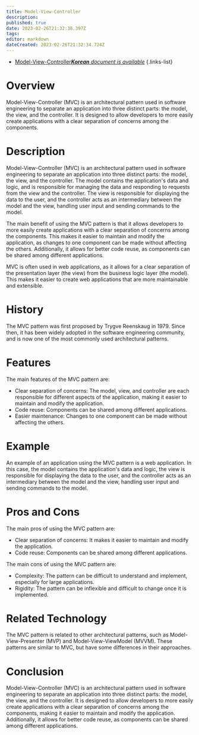 ```yaml
---
title: Model-View-Controller
description: 
published: true
date: 2023-02-26T21:32:38.397Z
tags: 
editor: markdown
dateCreated: 2023-02-26T21:32:34.724Z
---
```


- [Model-View-Controller***Korean** document is available*](/ko/Knowledge-base/Dictionary/model-view-controller)
{.links-list}


# Overview
Model-View-Controller (MVC) is an architectural pattern used in software engineering to separate an application into three distinct parts: the model, the view, and the controller. It is designed to allow developers to more easily create applications with a clear separation of concerns among the components.

# Description
Model-View-Controller (MVC) is an architectural pattern used in software engineering to separate an application into three distinct parts: the model, the view, and the controller. The model contains the application's data and logic, and is responsible for managing the data and responding to requests from the view and the controller. The view is responsible for displaying the data to the user, and the controller acts as an intermediary between the model and the view, handling user input and sending commands to the model.

The main benefit of using the MVC pattern is that it allows developers to more easily create applications with a clear separation of concerns among the components. This makes it easier to maintain and modify the application, as changes to one component can be made without affecting the others. Additionally, it allows for better code reuse, as components can be shared among different applications.

MVC is often used in web applications, as it allows for a clear separation of the presentation layer (the view) from the business logic layer (the model). This makes it easier to create web applications that are more maintainable and extensible.

# History
The MVC pattern was first proposed by Trygve Reenskaug in 1979. Since then, it has been widely adopted in the software engineering community, and is now one of the most commonly used architectural patterns.

# Features
The main features of the MVC pattern are:

- Clear separation of concerns: The model, view, and controller are each responsible for different aspects of the application, making it easier to maintain and modify the application.
- Code reuse: Components can be shared among different applications.
- Easier maintenance: Changes to one component can be made without affecting the others.

# Example
An example of an application using the MVC pattern is a web application. In this case, the model contains the application's data and logic, the view is responsible for displaying the data to the user, and the controller acts as an intermediary between the model and the view, handling user input and sending commands to the model.

# Pros and Cons
The main pros of using the MVC pattern are:

- Clear separation of concerns: It makes it easier to maintain and modify the application.
- Code reuse: Components can be shared among different applications.

The main cons of using the MVC pattern are:

- Complexity: The pattern can be difficult to understand and implement, especially for large applications.
- Rigidity: The pattern can be inflexible and difficult to change once it is implemented.

# Related Technology
The MVC pattern is related to other architectural patterns, such as Model-View-Presenter (MVP) and Model-View-ViewModel (MVVM). These patterns are similar to MVC, but have some differences in their approaches.

# Conclusion
Model-View-Controller (MVC) is an architectural pattern used in software engineering to separate an application into three distinct parts: the model, the view, and the controller. It is designed to allow developers to more easily create applications with a clear separation of concerns among the components, making it easier to maintain and modify the application. Additionally, it allows for better code reuse, as components can be shared among different applications.